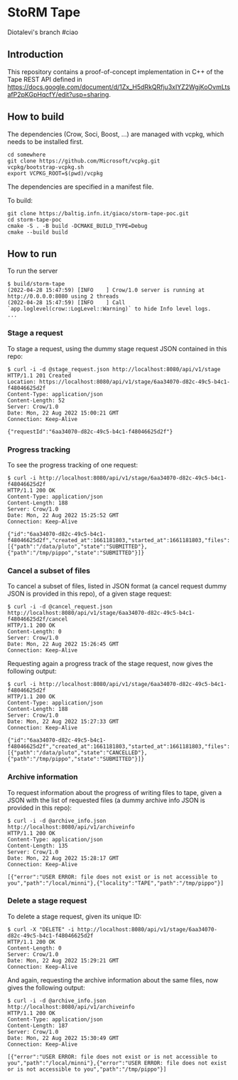 # StoRM Tape
Diotalevi's branch #ciao

## Introduction

This repository contains a proof-of-concept implementation in C++ of the Tape REST API defined in
https://docs.google.com/document/d/1Zx_H5dRkQRfju3xIYZ2WgjKoOvmLtsafP2pKGpHqcfY/edit?usp=sharing.

## How to build

The dependencies (Crow, Soci, Boost, ...) are managed with vcpkg, which needs to be installed first.

```shell
cd somewhere
git clone https://github.com/Microsoft/vcpkg.git
vcpkg/bootstrap-vcpkg.sh
export VCPKG_ROOT=$(pwd)/vcpkg
```

The dependencies are specified in a manifest file.

To build:

```shell
git clone https://baltig.infn.it/giaco/storm-tape-poc.git
cd storm-tape-poc
cmake -S . -B build -DCMAKE_BUILD_TYPE=Debug
cmake --build build
```

## How to run

To run the server

```shell
$ build/storm-tape
(2022-04-28 15:47:59) [INFO    ] Crow/1.0 server is running at http://0.0.0.0:8080 using 2 threads
(2022-04-28 15:47:59) [INFO    ] Call `app.loglevel(crow::LogLevel::Warning)` to hide Info level logs.
...
```

### Stage a request
To stage a request, using the dummy stage request JSON contained in this repo:

```shell
$ curl -i -d @stage_request.json http://localhost:8080/api/v1/stage
HTTP/1.1 201 Created
Location: https://localhost:8080/api/v1/stage/6aa34070-d82c-49c5-b4c1-f48046625d2f
Content-Type: application/json
Content-Length: 52
Server: Crow/1.0
Date: Mon, 22 Aug 2022 15:00:21 GMT
Connection: Keep-Alive

{"requestId":"6aa34070-d82c-49c5-b4c1-f48046625d2f"}
```

### Progress tracking
To see the progress tracking of one request: 

```shell
$ curl -i http://localhost:8080/api/v1/stage/6aa34070-d82c-49c5-b4c1-f48046625d2f
HTTP/1.1 200 OK
Content-Type: application/json
Content-Length: 188
Server: Crow/1.0
Date: Mon, 22 Aug 2022 15:25:52 GMT
Connection: Keep-Alive

{"id":"6aa34070-d82c-49c5-b4c1-f48046625d2f","created_at":1661181803,"started_at":1661181803,"files":[{"path":"/data/pluto","state":"SUBMITTED"},{"path":"/tmp/pippo","state":"SUBMITTED"}]}
```

### Cancel a subset of files
To cancel a subset of files, listed in JSON format (a cancel request dummy JSON is provided in this repo), of a given stage request:

```shell
$ curl -i -d @cancel_request.json http://localhost:8080/api/v1/stage/6aa34070-d82c-49c5-b4c1-f48046625d2f/cancel
HTTP/1.1 200 OK
Content-Length: 0
Server: Crow/1.0
Date: Mon, 22 Aug 2022 15:26:45 GMT
Connection: Keep-Alive
```

Requesting again a progress track of the stage request, now gives the following output:

```shell
$ curl -i http://localhost:8080/api/v1/stage/6aa34070-d82c-49c5-b4c1-f48046625d2f
HTTP/1.1 200 OK
Content-Type: application/json
Content-Length: 188
Server: Crow/1.0
Date: Mon, 22 Aug 2022 15:27:33 GMT
Connection: Keep-Alive

{"id":"6aa34070-d82c-49c5-b4c1-f48046625d2f","created_at":1661181803,"started_at":1661181803,"files":[{"path":"/data/pluto","state":"CANCELLED"},{"path":"/tmp/pippo","state":"SUBMITTED"}]}
```

### Archive information
To request information about the progress of writing files to tape, given a JSON with the list of requested files (a dummy archive info JSON is provided in this repo):

```shell
$ curl -i -d @archive_info.json http://localhost:8080/api/v1/archiveinfo
HTTP/1.1 200 OK
Content-Type: application/json
Content-Length: 135
Server: Crow/1.0
Date: Mon, 22 Aug 2022 15:28:17 GMT
Connection: Keep-Alive

[{"error":"USER ERROR: file does not exist or is not accessible to you","path":"/local/minni"},{"locality":"TAPE","path":"/tmp/pippo"}]
```

### Delete a stage request
To delete a stage request, given its unique ID:

```shell
$ curl -X "DELETE" -i http://localhost:8080/api/v1/stage/6aa34070-d82c-49c5-b4c1-f48046625d2f
HTTP/1.1 200 OK
Content-Length: 0
Server: Crow/1.0
Date: Mon, 22 Aug 2022 15:29:21 GMT
Connection: Keep-Alive
```

And again, requesting the archive information about the same files, now gives the following output:

```shell
$ curl -i -d @archive_info.json http://localhost:8080/api/v1/archiveinfo
HTTP/1.1 200 OK
Content-Type: application/json
Content-Length: 187
Server: Crow/1.0
Date: Mon, 22 Aug 2022 15:30:49 GMT
Connection: Keep-Alive

[{"error":"USER ERROR: file does not exist or is not accessible to you","path":"/local/minni"},{"error":"USER ERROR: file does not exist or is not accessible to you","path":"/tmp/pippo"}]
```
